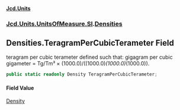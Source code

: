 #### [Jcd.Units](index.md 'index')

### [Jcd.Units.UnitsOfMeasure.SI](Jcd.Units.UnitsOfMeasure.SI.md 'Jcd.Units.UnitsOfMeasure.SI').[Densities](Densities.md 'Jcd.Units.UnitsOfMeasure.SI.Densities')

## Densities.TeragramPerCubicTerameter Field

teragram per cubic terameter defined such that: gigagram per cubic gigameter = Tg/Tm³ ×
(1000.0)/((1000.0)*(1000.0)*(1000.0)).

```csharp
public static readonly Density TeragramPerCubicTerameter;
```

#### Field Value

[Density](Density.md 'Jcd.Units.UnitTypes.Density')